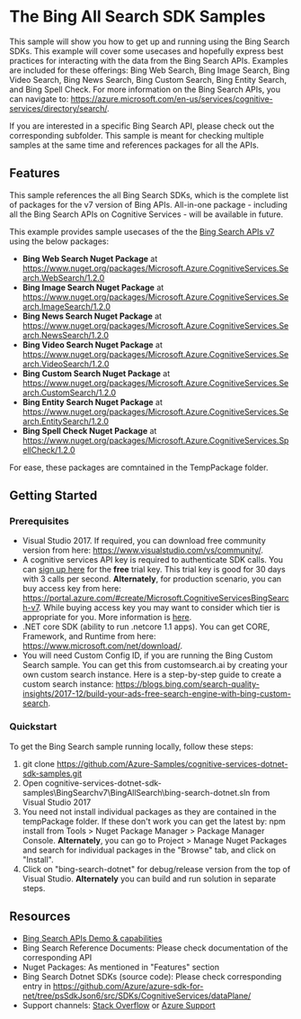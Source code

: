 # The Bing All Search SDK Samples

This sample will show you how to get up and running using the Bing Search SDKs. This example will cover some usecases and hopefully express best practices for interacting with the data from the Bing Search APIs. Examples are included for these offerings: Bing Web Search, Bing Image Search, Bing Video Search, Bing News Search, Bing Custom Search, Bing Entity Search, and Bing Spell Check. For more information on the Bing Search APIs, you can navigate to: https://azure.microsoft.com/en-us/services/cognitive-services/directory/search/. 

If you are interested in a specific Bing Search API, please check out the corresponding subfolder. This sample is meant for checking multiple samples at the same time and references packages for all the APIs.

## Features

This sample references the all Bing Search SDKs, which is the complete list of packages for the v7 version of Bing APIs. All-in-one package - including all the Bing Search APIs on Cognitive Services - will be available in future.

This example provides sample usecases of the the [Bing Search APIs v7](https://azure.microsoft.com/en-us/services/cognitive-services/directory/search/) using the below packages:

* **Bing Web Search Nuget Package** at https://www.nuget.org/packages/Microsoft.Azure.CognitiveServices.Search.WebSearch/1.2.0
* **Bing Image Search Nuget Package** at https://www.nuget.org/packages/Microsoft.Azure.CognitiveServices.Search.ImageSearch/1.2.0
* **Bing News Search Nuget Package** at https://www.nuget.org/packages/Microsoft.Azure.CognitiveServices.Search.NewsSearch/1.2.0
* **Bing Video Search Nuget Package** at https://www.nuget.org/packages/Microsoft.Azure.CognitiveServices.Search.VideoSearch/1.2.0
* **Bing Custom Search Nuget Package** at https://www.nuget.org/packages/Microsoft.Azure.CognitiveServices.Search.CustomSearch/1.2.0
* **Bing Entity Search Nuget Package** at https://www.nuget.org/packages/Microsoft.Azure.CognitiveServices.Search.EntitySearch/1.2.0
* **Bing Spell Check Nuget Package** at https://www.nuget.org/packages/Microsoft.Azure.CognitiveServices.SpellCheck/1.2.0

For ease, these packages are comntained in the TempPackage folder. 

## Getting Started

### Prerequisites

- Visual Studio 2017. If required, you can download free community version from here: https://www.visualstudio.com/vs/community/.
- A cognitive services API key is required to authenticate SDK calls. You can [sign up here](https://azure.microsoft.com/en-us/try/cognitive-services/?api=bing-web-search-api) for the **free** trial key. This trial key is good for 30 days with 3 calls per second. **Alternately**, for production scenario, you can buy access key from here: https://portal.azure.com/#create/Microsoft.CognitiveServicesBingSearch-v7. While buying access key you may want to consider which tier is appropriate for you. More information is [here](https://azure.microsoft.com/en-us/pricing/details/cognitive-services/search-api/web/). 
- .NET core SDK (ability to run .netcore 1.1 apps). You can get CORE, Framework, and Runtime from here: https://www.microsoft.com/net/download/. 
- You will need Custom Config ID, if you are running the Bing Custom Search sample. You can get this from customsearch.ai by creating your own custom search instance. Here is a step-by-step guide to create a custom search instance: https://blogs.bing.com/search-quality-insights/2017-12/build-your-ads-free-search-engine-with-bing-custom-search.

### Quickstart

To get the Bing Search sample running locally, follow these steps:

1. git clone https://github.com/Azure-Samples/cognitive-services-dotnet-sdk-samples.git
2. Open cognitive-services-dotnet-sdk-samples\BingSearchv7\BingAllSearch\bing-search-dotnet.sln from Visual Studio 2017
3. You need not install individual packages as they are contained in the tempPackage folder. If these don't work you can get the latest by: npm install <packages as mentioned above in Features section> from Tools > Nuget Package Manager > Package Manager Console. **Alternately**, you can go to Project > Manage Nuget Packages and search for individual packages in the "Browse" tab, and click on "Install". 
4. Click on "bing-search-dotnet" for debug/release version from the top of Visual Studio. **Alternately** you can build and run solution in separate steps.

## Resources
- [Bing Search APIs Demo & capabilities](https://azure.microsoft.com/en-us/services/cognitive-services/directory/search/)
- Bing Search Reference Documents: Please check documentation of the corresponding API
- Nuget Packages: As mentioned in "Features" section
- Bing Search Dotnet SDKs (source code): Please check corresponding entry in https://github.com/Azure/azure-sdk-for-net/tree/psSdkJson6/src/SDKs/CognitiveServices/dataPlane/ 
- Support channels: [Stack Overflow](https://stackoverflow.com/questions/tagged/bing-search) or [Azure Support](https://azure.microsoft.com/en-us/support/options/)
